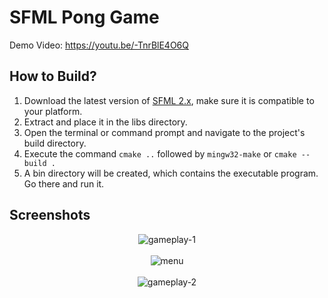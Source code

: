 # SFML Pong Game

Demo Video: https://youtu.be/-TnrBlE4O6Q

## How to Build?
1. Download the latest version of [SFML 2.x](https://www.sfml-dev.org/download.php), make sure it is compatible to your platform.
2. Extract and place it in the libs directory.
3. Open the terminal or command prompt and navigate to the project's build directory.
4. Execute the command ```cmake ..``` followed by ```mingw32-make``` or ```cmake --build .```
5. A bin directory will be created, which contains the executable program. Go there and run it.

## Screenshots
<p align="center">
  <img src="https://user-images.githubusercontent.com/39390245/218942204-2b020410-c2d4-4431-9f65-9ff10548a0f7.png" alt="gameplay-1"><br><br>
  <img src="https://user-images.githubusercontent.com/39390245/218942193-8ef97158-7e40-43cf-a922-51ab987343b4.png" alt="menu"><br><br>
  <img src="https://github.com/zEuS0390/cpp-sfml-pong-game/assets/39390245/04bb24ca-9acd-435c-8863-0acd8cc1f896" alt="gameplay-2">
</p>

